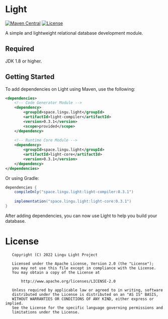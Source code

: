 # Light
[![Maven Central][mcBadge]][mcLink] [![License][liBadge]][liLink]

A simple and lightweight relational database development module.

## Required

JDK 1.8 or higher.

## Getting Started

To add dependencies on Light using Maven, use the following:
```xml
<dependencies>
    <!-- Code Generator Module -->
    <dependency>
        <groupId>space.lingu.light</groupId>
        <artifactId>light-compiler</artifactId>
        <version>0.3.1</version>
        <scope>provided</scope>
    </dependency>
    
    <!-- Runtime Core Module -->
    <dependency>
        <groupId>space.lingu.light</groupId>
        <artifactId>light-core</artifactId>
        <version>0.3.1</version>
    </dependency>
</dependencies>
```
Or using Gradle: 
```gradle
dependencies {
    compileOnly("space.lingu.light:light-compiler:0.3.1")
  
    implementation("space.lingu.light:light-core:0.3.1")
}
```

After adding dependencies, you can now use Light to help you build your database.

# License

```text
   Copyright (C) 2022 Lingu Light Project

   Licensed under the Apache License, Version 2.0 (the "License");
   you may not use this file except in compliance with the License.
   You may obtain a copy of the License at

       http://www.apache.org/licenses/LICENSE-2.0

   Unless required by applicable law or agreed to in writing, software
   distributed under the License is distributed on an "AS IS" BASIS,
   WITHOUT WARRANTIES OR CONDITIONS OF ANY KIND, either express or implied.
   See the License for the specific language governing permissions and
   limitations under the License.
```

[liBadge]: https://img.shields.io/github/license/Roll-W/light?color=569cd6&style=flat-square
[liLink]: https://github.com/Roll-W/light/blob/master/LICENSE
[mcBadge]: https://img.shields.io/maven-central/v/space.lingu.light/light-parent?style=flat-square
[mcLink]: https://search.maven.org/search?q=g:space.lingu.light
